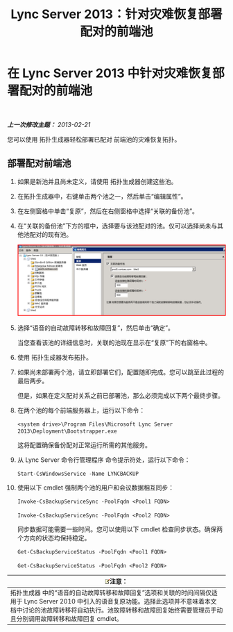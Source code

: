 ﻿---
title: Lync Server 2013：针对灾难恢复部署配对的前端池
TOCTitle: 针对灾难恢复部署配对的前端池
ms:assetid: 2f12467c-8b90-43e6-831b-a0b096427f17
ms:mtpsurl: https://technet.microsoft.com/zh-cn/library/JJ204773(v=OCS.15)
ms:contentKeyID: 49312391
ms.date: 05/19/2016
mtps_version: v=OCS.15
ms.translationtype: HT
---

# 在 Lync Server 2013 中针对灾难恢复部署配对的前端池

 

_**上一次修改主题：** 2013-02-21_

您可以使用 拓扑生成器轻松部署已配对 前端池的灾难恢复拓扑。

## 部署配对前端池

1.  如果是新池并且尚未定义，请使用 拓扑生成器创建这些池。

2.  在拓扑生成器中，右键单击两个池之一，然后单击“编辑属性”。

3.  在左侧窗格中单击“复原”，然后在右侧窗格中选择“关联的备份池”。

4.  在“关联的备份池”下方的框中，选择要与该池配对的池。仅可以选择尚未与其他池配对的现有池。
    
    ![“复原”对话框](images/JJ204773.36080581-db76-497d-bf9e-f02b39574d0e(OCS.15).png "“复原”对话框")  

5.  选择“语音的自动故障转移和故障回复”，然后单击“确定”。
    
    当您查看该池的详细信息时，关联的池现在显示在“复原”下的右窗格中。

6.  使用 拓扑生成器发布拓扑。

7.  如果尚未部署两个池，请立即部署它们，配置随即完成。您可以跳至此过程的最后两步。
    
    但是，如果在定义配对关系之前已部署池，那么必须完成以下两个最终步骤。

8.  在两个池的每个前端服务器上，运行以下命令：
    
        <system drive>\Program Files\Microsoft Lync Server 2013\Deployment\Bootstrapper.exe 
    
    这将配置确保备份配对正常运行所需的其他服务。

9.  从 Lync Server 命令行管理程序 命令提示符处，运行以下命令：
    
        Start-CsWindowsService -Name LYNCBACKUP

10. 使用以下 cmdlet 强制两个池的用户和会议数据相互同步：
    
        Invoke-CsBackupServiceSync -PoolFqdn <Pool1 FQDN>
    
        Invoke-CsBackupServiceSync -PoolFqdn <Pool2 FQDN>
    
    同步数据可能需要一些时间。您可以使用以下 cmdlet 检查同步状态。确保两个方向的状态均保持稳定。
    
        Get-CsBackupServiceStatus -PoolFqdn <Pool1 FQDN>
    
        Get-CsBackupServiceStatus -PoolFqdn <Pool2 FQDN>

<table>
<thead>
<tr class="header">
<th><img src="images/Dn783119.note(OCS.15).gif" title="note" alt="note" />注意：</th>
</tr>
</thead>
<tbody>
<tr class="odd">
<td>拓扑生成器 中的“语音的自动故障转移和故障回复”选项和关联的时间间隔仅适用于 Lync Server 2010 中引入的语音复原功能。选择此选项并不意味着本文档中讨论的池故障转移将自动执行。池故障转移和故障回复始终需要管理员手动且分别调用故障转移和故障回复 cmdlet。</td>
</tr>
</tbody>
</table>

